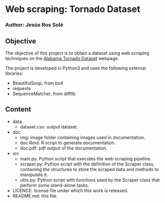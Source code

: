 # Web scraping: Tornado Dataset
### Author: Jesús Ros Solé

## Objective

The objective of this project is to obtain a dataset using web scraping techniques on the [Alabama Tornado Dataset](https://www.weather.gov/bmx/tornadodb_main)
webpage.

The project is developed in Python3 and uses the following external libraries:
- BeautifulSoup, from bs4
- requests
- SequenceMatcher, from difflib

## Content

- data
	- dataset.csv: output dataset.
- doc
	- img: image folder containing images used in documentation.
	- doc.Rmd: R script to generate documentation.
	- doc.pdf: pdf output of the documentation.
- src
	- main.py: Python script that executes the web scraping pipeline.
	- scraper.py: Python script with the definition of the Scraper class, containing the structures to store the scraped data and methods to manipulate it.
	- utils.py: Python script with functions used by the Scraper class that perform some stand-alone tasks.
- LICENCE: license file under which this work is released.
- README.md: this file.



